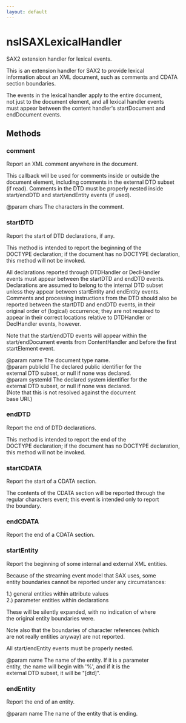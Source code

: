 ```yaml
---
layout: default
---
```


# nsISAXLexicalHandler #
  
SAX2 extension handler for lexical events.  
  
This is an extension handler for SAX2 to provide lexical  
information about an XML document, such as comments and CDATA  
section boundaries.  
  
The events in the lexical handler apply to the entire document,  
not just to the document element, and all lexical handler events  
must appear between the content handler's startDocument and  
endDocument events.  
  

## Methods ##

### comment ###
  
Report an XML comment anywhere in the document.  
  
This callback will be used for comments inside or outside the  
document element, including comments in the external DTD subset  
(if read).  Comments in the DTD must be properly nested inside  
start/endDTD and start/endEntity events (if used).  
  
@param chars The characters in the comment.  
  

### startDTD ###
  
Report the start of DTD declarations, if any.  
  
This method is intended to report the beginning of the  
DOCTYPE declaration; if the document has no DOCTYPE declaration,  
this method will not be invoked.  
  
All declarations reported through DTDHandler or DeclHandler  
events must appear between the startDTD and endDTD events.  
Declarations are assumed to belong to the internal DTD subset  
unless they appear between startEntity and endEntity events.  
Comments and processing instructions from the DTD should also be  
reported between the startDTD and endDTD events, in their  
original order of (logical) occurrence; they are not required to  
appear in their correct locations relative to DTDHandler or  
DeclHandler events, however.  
  
Note that the start/endDTD events will appear within the  
start/endDocument events from ContentHandler and before the first  
startElement event.  
  
@param name The document type name.  
@param publicId The declared public identifier for the  
       external DTD subset, or null if none was declared.  
@param systemId The declared system identifier for the  
       external DTD subset, or null if none was declared.  
       (Note that this is not resolved against the document  
       base URI.)  
  

### endDTD ###
  
Report the end of DTD declarations.  
  
This method is intended to report the end of the  
DOCTYPE declaration; if the document has no DOCTYPE declaration,  
this method will not be invoked.  
  

### startCDATA ###
  
Report the start of a CDATA section.  
  
The contents of the CDATA section will be reported through the  
regular characters event; this event is intended only to report  
the boundary.  
  

### endCDATA ###
  
Report the end of a CDATA section.  
  

### startEntity ###
  
Report the beginning of some internal and external XML entities.  
  
Because of the streaming event model that SAX uses, some  
entity boundaries cannot be reported under any circumstances:  
  
1.) general entities within attribute values  
2.) parameter entities within declarations  
  
These will be silently expanded, with no indication of where  
the original entity boundaries were.  
  
Note also that the boundaries of character references (which  
are not really entities anyway) are not reported.  
  
All start/endEntity events must be properly nested.  
  
@param name The name of the entity.  If it is a parameter  
            entity, the name will begin with '%', and if it is the  
            external DTD subset, it will be "[dtd]".  
  

### endEntity ###
  
Report the end of an entity.  
  
@param name The name of the entity that is ending.  
  
